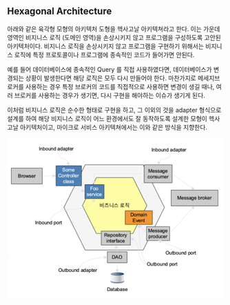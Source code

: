 ## Hexagonal Architecture

아래와 같은 육각형 모형의 아키텍처 도형을 헥사고날 아키텍쳐라고 한다. 
이는 가운데 영역인 비지니스 로직 (도메인 영역)을 손상시키지 않고 프로그램을 구성하도록 고안된 아키텍처이다. 
비지니스 로직을 손상시키지 않고 프로그램을 구현하기 위해서는 비지니스 로직에 특정 프로토콜이나 프로그램에 종속적인 코드가 들어가면 안된다. 

예를 들어 데이터베이스에 종속적인 Query 를 직접 사용하였다면, 데이터베이스가 변경되는 상황이 발생한다면 해당 로직은 모두 다시 만들어야 한다. 
마찬가지로 메세지브로커를 사용하는 경우 특정 브로커의 코드를 직접적으로 사용하면 변경이 생길 때나, 여러 브로커를 사용하는 경우가 생기면, 다시 구현을 해야하는 이슈가 생기게 된다.

이처럼 비지니스 로직은 순수한 형태로 구현을 하고, 그 이외의 것을 adapter 형식으로 설계를 하여 해당 비지니스 로직이
 어느 환경에서도 잘 동작하도록 설계한 모형이 헥사고날 아키텍처이고, 마이크로 서비스 아키텍쳐에서는 이와 같은 방식을 지향한다.

![스크린샷%202019-11-27%20오후%202](/img/03_Bizdevops/04/01/image88.png)

